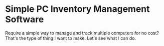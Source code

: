 # Simple PC Inventory Management Software
Require a simple way to manage and track multiple computers for no cost? That's the type of thing I want to make. Let's see what I can do. 
